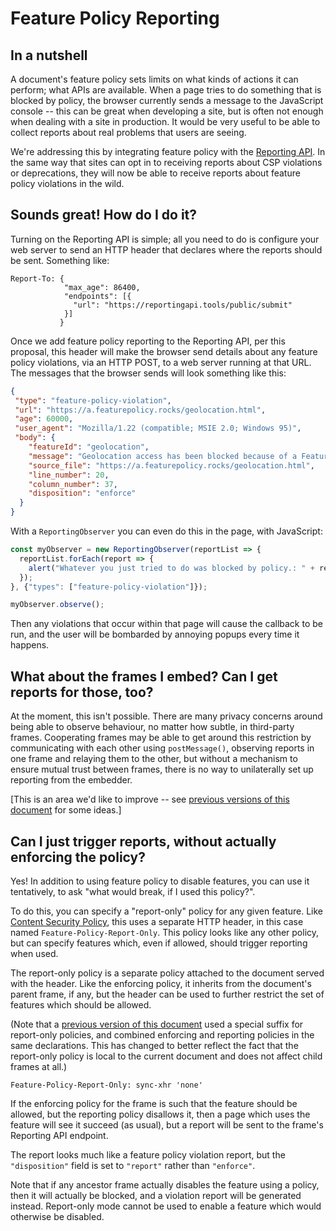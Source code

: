 Feature Policy Reporting
========================

In a nutshell
-------------

A document's feature policy sets limits on what kinds of actions it can
perform; what APIs are available. When a page tries to do something that is
blocked by policy, the browser currently sends a message to the JavaScript
console -- this can be great when developing a site, but is often not enough
when dealing with a site in production. It would be very useful to be able to
collect reports about real problems that users are seeing.

We're addressing this by integrating feature policy with the
[Reporting API](https://wicg.github.io/reporting/). In the same way that sites
can opt in to receiving reports about CSP violations or deprecations, they will
now be able to receive reports about feature policy violations in the wild.

Sounds great! How do I do it?
-------------

Turning on the Reporting API is simple; all you need to do is configure your
web server to send an HTTP header that declares where the reports should be
sent. Something like:

```http
Report-To: {
            "max_age": 86400,
            "endpoints": [{
              "url": "https://reportingapi.tools/public/submit"
            }]
           }
```

Once we add feature policy reporting to the Reporting API, per this proposal,
this header will make the browser send details about any feature policy
violations, via an HTTP POST, to a web server running at that URL. The messages
that the browser sends will look something like this:

```json
{
 "type": "feature-policy-violation",
 "url": "https://a.featurepolicy.rocks/geolocation.html",
 "age": 60000,
 "user_agent": "Mozilla/1.22 (compatible; MSIE 2.0; Windows 95)",
 "body": {
    "featureId": "geolocation",
    "message": "Geolocation access has been blocked because of a Feature Policy applied to the current document. See https://goo.gl/EuHzyv for more details.",
    "source_file": "https://a.featurepolicy.rocks/geolocation.html",
    "line_number": 20,
    "column_number": 37,
    "disposition": "enforce"
  }
}
```

With a `ReportingObserver` you can even do this in the page, with
JavaScript:

```javascript
const myObserver = new ReportingObserver(reportList => {
  reportList.forEach(report => {
    alert("Whatever you just tried to do was blocked by policy.: " + report.body.featureId);
  });
}, {"types": ["feature-policy-violation"]});

myObserver.observe();
```

Then any violations that occur within that page will cause the callback to be
run, and the user will be bombarded by annoying popups every time it happens.

What about the frames I embed? Can I get reports for those, too?
-------------

At the moment, this isn't possible. There are many privacy concerns around being
able to observe behaviour, no matter how subtle, in third-party frames.
Cooperating frames may be able to get around this restriction by communicating
with each other using `postMessage()`, observing reports in one frame and relaying
them to the other, but without a mechanism to ensure mutual trust between frames,
there is no way to unilaterally set up reporting from the embedder.

[This is an area we'd like to improve -- see [previous versions of this document](https://github.com/WICG/feature-policy/blob/ea8085c74eef65de8eef81c1e23c1980497a7ed7/reporting.md) for some ideas.]

Can I just trigger reports, without actually enforcing the policy?
-------------

Yes! In addition to using feature policy to disable features, you can use it
tentatively, to ask "what would break, if I used this policy?".

To do this, you can specify a "report-only" policy for any given feature. Like
[Content Security Policy](https://w3c.github.io/webappsec-csp/#cspro-header),
this uses a separate HTTP header, in this case named `Feature-Policy-Report-Only`.
This policy looks like any other policy, but can specify features which, even if
allowed, should trigger reporting when used.

The report-only policy is a separate policy attached to the document served with
the header. Like the enforcing policy, it inherits from the document's parent
frame, if any, but the header can be used to further restrict the set of features
which should be allowed.

(Note that a [previous version of this document](https://github.com/WICG/feature-policy/blob/670fe1b4b7d12752f307fd9eecccb6558b0b0d83/reporting.md) used a special
suffix for report-only policies, and combined enforcing and reporting policies in
the same declarations. This has changed to better reflect the fact that the
report-only policy is local to the current document and does not affect child
frames at all.)

```http
Feature-Policy-Report-Only: sync-xhr 'none'
```

If the enforcing policy for the frame is such that the feature should be allowed,
but the reporting policy disallows it, then a page which uses the feature will see it
succeed (as usual), but a report will be sent to the frame's Reporting API endpoint.

The report looks much like a feature policy violation report, but the
`"disposition"` field is set to `"report"` rather than `"enforce"`.

Note that if any ancestor frame actually disables the feature using a policy,
then it will actually be blocked, and a violation report will be generated
instead. Report-only mode cannot be used to enable a feature which would
otherwise be disabled.
